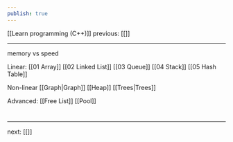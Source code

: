 ```yaml
---
publish: true
---
```

[[Learn programming (C++)]]  previous: [[]]   

---
memory vs speed

Linear:
[[01 Array]] 
[[02 Linked List]] 
[[03 Queue]] 
[[04 Stack]] 
[[05 Hash Table]] 

Non-linear 
[[Graph|Graph]] 
[[Heap]] 
[[Trees|Trees]] 

Advanced:
[[Free List]] 
[[Pool]] 
# 
----
next: [[]] 
